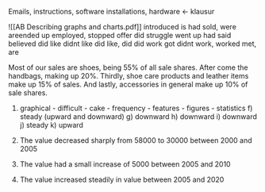 Emails, instructions, software installations, hardware <- klausur

![[AB Describing graphs and charts.pdf]]
introduced
is
had
sold, were
areended up
employed, stopped
offer
did struggle
went up
had
said
believed
did like
didnt like
did like, did
did work
got 
didnt work, worked
met, are

Most of our sales are shoes, being 55% of all sale shares. After come the handbags, making up 20%. Thirdly, shoe care products and leather items make up 15% of sales. And lastly, accessories in general make up 10% of sale shares.

1. graphical - difficult - cake - frequency - features - figures - statistics
   f) steady (upward and downward)
   g) downward
   h) downward
   i) downward
   j) steady
   k) upward

1. The value decreased sharply from 58000 to 30000 between 2000 and 2005
2. The value had a small increase of 5000 between 2005 and 2010
3. The value increased steadily in value between 2005 and 2020